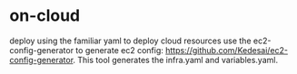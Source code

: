 # on-cloud
deploy using the familiar yaml to deploy cloud resources use the ec2-config-generator to generate ec2 config: https://github.com/Kedesai/ec2-config-generator. This tool generates the infra.yaml and variables.yaml.
